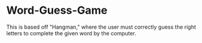 # Word-Guess-Game
This is based off "Hangman," where the user must correctly guess the right letters to complete the given word by the computer.

